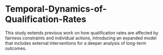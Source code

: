 # Temporal-Dynamics-of-Qualification-Rates
This study extends previous work on how qualification rates are affected by fairness constraints and individual actions, introducing an expanded model that includes external interventions for a deeper analysis of long-term outcomes.
